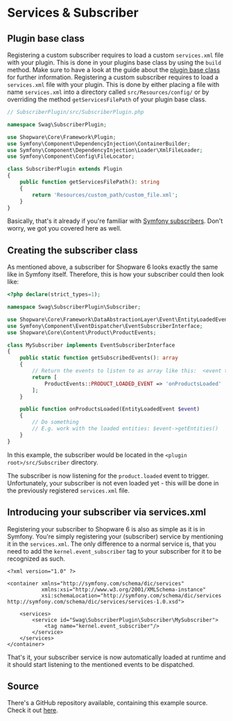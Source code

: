 # Services & Subscriber

## Plugin base class

Registering a custom subscriber requires to load a custom `services.xml` file with your plugin. This is done in your plugins base class by using the `build` method. Make sure to have a look at the guide about the [plugin base class](10-plugin-base.md) for further information. Registering a custom subscriber requires to load a `services.xml` file with your plugin. This is done by either placing a file with name `services.xml` into a directory called `src/Resources/config/` or by overriding the method `getServicesFilePath` of your plugin base class.

```php
// SubscriberPlugin/src/SubscriberPlugin.php

namespace Swag\SubscriberPlugin;

use Shopware\Core\Framework\Plugin;
use Symfony\Component\DependencyInjection\ContainerBuilder;
use Symfony\Component\DependencyInjection\Loader\XmlFileLoader;
use Symfony\Component\Config\FileLocator;

class SubscriberPlugin extends Plugin
{
    public function getServicesFilePath(): string
    {
        return 'Resources/custom_path/custom_file.xml';
    }
}
```

Basically, that's it already if you're familiar with [Symfony subscribers](https://symfony.com/doc/current/event_dispatcher.html#creating-an-event-subscriber). Don't worry, we got you covered here as well.

## Creating the subscriber class

As mentioned above, a subscriber for Shopware 6 looks exactly the same like in Symfony itself. Therefore, this is how your subscriber could then look like:

```php
<?php declare(strict_types=1);

namespace Swag\SubscriberPlugin\Subscriber;

use Shopware\Core\Framework\DataAbstractionLayer\Event\EntityLoadedEvent;
use Symfony\Component\EventDispatcher\EventSubscriberInterface;
use Shopware\Core\Content\Product\ProductEvents;

class MySubscriber implements EventSubscriberInterface
{
    public static function getSubscribedEvents(): array
    {
        // Return the events to listen to as array like this:  <event to listen to> => <method to execute>
        return [
            ProductEvents::PRODUCT_LOADED_EVENT => 'onProductsLoaded'
        ];
    }

    public function onProductsLoaded(EntityLoadedEvent $event)
    {
        // Do something
        // E.g. work with the loaded entities: $event->getEntities()
    }
}
```

In this example, the subscriber would be located in the `<plugin root>/src/Subscriber` directory.

The subscriber is now listening for the `product.loaded` event to trigger. Unfortunately, your subscriber is not even loaded yet - this will be done in the previously registered `services.xml` file.

## Introducing your subscriber via services.xml

Registering your subscriber to Shopware 6 is also as simple as it is in Symfony. You're simply registering your \(subscriber\) service by mentioning it in the `services.xml`. The only difference to a normal service is, that you need to add the `kernel.event_subscriber` tag to your subscriber for it to be recognized as such.

```markup
<?xml version="1.0" ?>

<container xmlns="http://symfony.com/schema/dic/services"
           xmlns:xsi="http://www.w3.org/2001/XMLSchema-instance"
           xsi:schemaLocation="http://symfony.com/schema/dic/services http://symfony.com/schema/dic/services/services-1.0.xsd">

    <services>
        <service id="Swag\SubscriberPlugin\Subscriber\MySubscriber">
            <tag name="kernel.event_subscriber"/>
        </service>
    </services>
</container>
```

That's it, your subscriber service is now automatically loaded at runtime and it should start listening to the mentioned events to be dispatched.

## Source

There's a GitHub repository available, containing this example source. Check it out [here](https://github.com/shopware/swag-docs-subscriber-plugin).


